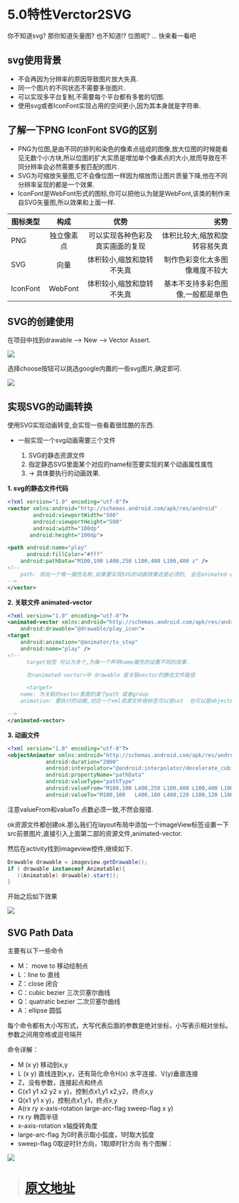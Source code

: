 # 5.0特性Verctor2SVG

你不知道svg? 那你知道矢量图? 也不知道!? 位图呢? … 快来看一看吧

## svg使用背景

* 不会再因为分辨率的原因导致图片放大失真.
* 同一个图片的不同状态不需要多张图片.
* 可以实现多平台复制,不需要每个平台都有多套的切图.
* 使用svg或者IconFont实现占用的空间更小,因为其本身就是字符串.
 
## 了解一下PNG IconFont SVG的区别

* PNG为位图,是由不同的排列和染色的像素点组成的图像,放大位图的时候能看见无数个小方块,所以位图的扩大实质是增加单个像素点的大小,故而导致在不同分辨率会必然需要多套匹配的图片.
* SVG为可缩放矢量图,它不会像位图一样因为缩放而让图片质量下降,他在不同分辨率呈现的都是一个效果.
* IconFont是WebFont形式的图标,你可以把他认为就是WebFont,该类的制作来自SVG矢量图,所以效果和上面一样.

|图标类型     |构成	    |优势	                        |劣势                          	| 
|------------|:--------:|:-----------------------------:|------------------------------:|
|PNG	     |独立像素点	|可以实现各种色彩及真实画面的复现	|体积比较大,缩放和旋转容易失真    	|
|SVG	     |向量	    |体积较小,缩放和旋转不失真	        |制作色彩变化太多图像难度不较大   	|
|IconFont	 |WebFont	|体积较小,缩放和旋转不失真     	|基本不支持多彩色图像,一般都是单色	|


## SVG的创建使用
在项目中找到drawable –> New –> Vector Assert.

![](http://szysky.com/2016/05/19/5.0%E7%89%B9%E6%80%A7Verctor2SVG/1.png)


选择choose按钮可以挑选google内置的一些svg图片,确定即可.

![](http://szysky.com/2016/05/19/5.0%E7%89%B9%E6%80%A7Verctor2SVG/2.png)



## 实现SVG的动画转换

使用SVG实现动画转变,会实现一些看着很炫酷的东西.

* 一般实现一个svg动画需要三个文件

	1. <vector>SVG的静态资源文件
	2. <animated-vector> 指定静态SVG里面某个对应的name标签要实现的某个动画属性属性
	3. <set> -> <objectAnimator> 具体要执行的动画效果.

**1. svg的静态文件代码**

````xml
<?xml version="1.0" encoding="utf-8"?>
<vector xmlns:android="http://schemas.android.com/apk/res/android"
        android:viewportWidth="500"
        android:viewportHeight="500"
        android:width="100dp"
       android:height="100dp">

<path android:name="play"
      android:fillColor="#fff"
    android:pathData="M100,100 L400,250 L100,400 L100,400 z" />
<!--
    path: 添加一个唯一属性名称,如果要实现SVG的动画效果这是必须的, 会在animated-vector里面进行静态文件和动画的关联
-->
</vector>
````

**2. 关联文件 animated-vector**

````xml
<?xml version="1.0" encoding="utf-8"?>
<animated-vector xmlns:android="http://schemas.android.com/apk/res/android"
    android:drawable="@drawable/play_icon">
<target
    android:animation="@animator/to_stop"
    android:name="play" />
<!--
      target标签 可以为多个,为每一个声明name属性的设置不同的效果.

      在<animated-vector>中 drawable 是关联vector的静态文件路径

      <target>
    name: 为关联的vector里面的某个path 或者group
    animation: 要执行的动画,对应一个xml资源文件根标签可以使set  也可以是objectAnimator

-->
</animated-vector>
````

**3. 动画文件**

````xml
<?xml version="1.0" encoding="utf-8"?>
<objectAnimator xmlns:android="http://schemas.android.com/apk/res/android"
            android:duration="2000"
            android:interpolator="@android:interpolator/decelerate_cubic"
            android:propertyName="pathData"
            android:valueType="pathType"
            android:valueFrom="M100,100 L400,250 L100,400 L100,400 L100,400 z M100,400             L100,400 L100,400 L100,400   z M100,400 L100,400 L100,400 L100,400   z"
            android:valueTo="M100,100   L400,100 L400,120 L100,120 L100,100 z M100,200 L400,200 L400,220 L100,220   z M100,300 L400,300 L400,320 L100,320   z" />

````

注意valueFrom和valueTo 点数必须一致,不然会报错.

ok资源文件都创建ok.那么我们在layout布局中添加一个imageView标签设置一下src前景图片,直接引入上面第二部的资源文件,animated-vector.

然后在activity找到imageview控件,继续如下.

````java
Drawable drawable = imageview.getDrawable();
if ( drawable instanceof Animatable){
   ((Animatable) drawable).start();
}
````

开始之后如下效果

![](http://szysky.com/2016/05/19/5.0%E7%89%B9%E6%80%A7Verctor2SVG/3.gif)


## SVG Path Data
主要有以下一些命令

* M： move to 移动绘制点
* L：line to 直线
* Z：close 闭合
* C：cubic bezier 三次贝塞尔曲线
* Q：quatratic bezier 二次贝塞尔曲线
* A：ellipse 圆弧

每个命令都有大小写形式，大写代表后面的参数是绝对坐标，小写表示相对坐标。参数之间用空格或逗号隔开

命令详解：

- M (x y) 移动到x,y
- L (x y) 直线连到x,y，还有简化命令H(x) 水平连接、V(y)垂直连接
- Z，没有参数，连接起点和终点
- C(x1 y1 x2 y2 x y)，控制点x1,y1 x2,y2，终点x,y
- Q(x1 y1 x y)，控制点x1,y1，终点x,y
- A(rx ry x-axis-rotation large-arc-flag sweep-flag x y)
- rx ry 椭圆半径
- x-axis-rotation x轴旋转角度
- large-arc-flag 为0时表示取小弧度，1时取大弧度
- sweep-flag 0取逆时针方向，1取顺时针方向
有个图解：

![](http://szysky.com/2016/05/19/5.0%E7%89%B9%E6%80%A7Verctor2SVG/4.png)

> # [原文地址](http://szysky.com/2016/05/19/5.0%E7%89%B9%E6%80%A7Verctor2SVG) #